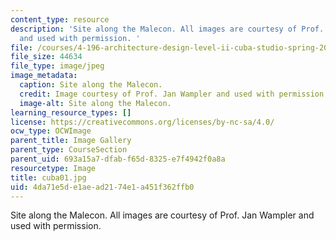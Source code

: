 ```yaml
---
content_type: resource
description: 'Site along the Malecon. All images are courtesy of Prof. Jan Wampler
  and used with permission. '
file: /courses/4-196-architecture-design-level-ii-cuba-studio-spring-2004/4da71e5de1aead2174e1a451f362ffb0_cuba01.jpg
file_size: 44634
file_type: image/jpeg
image_metadata:
  caption: Site along the Malecon.
  credit: Image courtesy of Prof. Jan Wampler and used with permission.
  image-alt: Site along the Malecon.
learning_resource_types: []
license: https://creativecommons.org/licenses/by-nc-sa/4.0/
ocw_type: OCWImage
parent_title: Image Gallery
parent_type: CourseSection
parent_uid: 693a15a7-dfab-f65d-8325-e7f4942f0a8a
resourcetype: Image
title: cuba01.jpg
uid: 4da71e5d-e1ae-ad21-74e1-a451f362ffb0
---
```

Site along the Malecon. All images are courtesy of Prof. Jan Wampler and used with permission. 